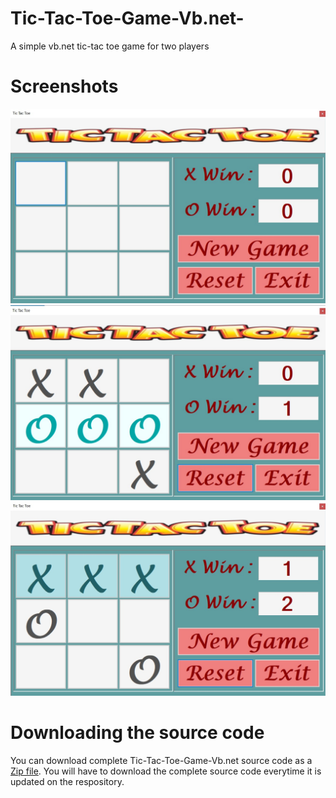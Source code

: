 # Tic-Tac-Toe-Game-Vb.net-
A simple vb.net tic-tac toe game for two players

# Screenshots
![01](https://raw.githubusercontent.com/HarshilKamani/Tic-Tac-Toe-Game-Vb.net-/main/01.jpg)
![02](https://raw.githubusercontent.com/HarshilKamani/Tic-Tac-Toe-Game-Vb.net-/main/02.jpg)
![03](https://raw.githubusercontent.com/HarshilKamani/Tic-Tac-Toe-Game-Vb.net-/main/03.jpg)

# Downloading the source code

You can download complete Tic-Tac-Toe-Game-Vb.net source code as a <a href="https://github.com/HarshilKamani/Tic-Tac-Toe-Game-Vb.net-/blob/main/Tic%20Tak%20Toe.zip">Zip file</a>.
You will have to download the complete source code everytime it is updated on the respository.
